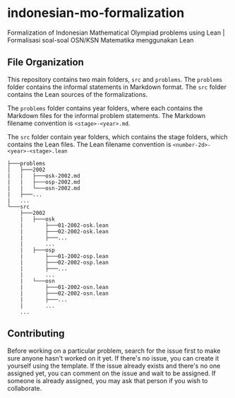 # indonesian-mo-formalization
Formalization of Indonesian Mathematical Olympiad problems using Lean | Formalisasi soal-soal OSN/KSN Matematika menggunakan Lean

## File Organization

This repository contains two main folders, `src` and `problems`. The `problems` folder contains the informal statements in Markdown format.  The `src` folder contains the Lean sources of the formalizations.

The `problems` folder contains year folders, where each contains the Markdown files for the informal problem statements. The Markdown filename convention is `<stage>-<year>.md`. 

The `src` folder contain year folders, which contains the stage folders, which contains the Lean files. The Lean filename convention is `<number-2d>-<year>-<stage>.lean`

```
├───problems
│   ├───2002
|   |   ├───osk-2002.md
|   |   ├───osp-2002.md
|   |   └───osn-2002.md
|   ├───...
|   ...
└───src
    ├───2002
    |   ├───osk
    |       ├───01-2002-osk.lean
    |       ├───02-2002-osk.lean
    |       ├───...
    |       ...
    |   ├───osp
    |       ├───01-2002-osp.lean
    |       ├───02-2002-osp.lean
    |       ├───...
    |       ...
    |   └───osn
    |       ├───01-2002-osn.lean
    |       ├───02-2002-osn.lean
    |       ├───...
    |       ...
    ...
```

## Contributing

Before working on a particular problem, search for the issue first to make sure anyone hasn't worked on it yet. If there's no issue, you can create it yourself using the template. If the issue already exists and there's no one assigned yet, you can comment on the issue and wait to be assigned. If someone is already assigned, you may ask that person if you wish to collaborate.